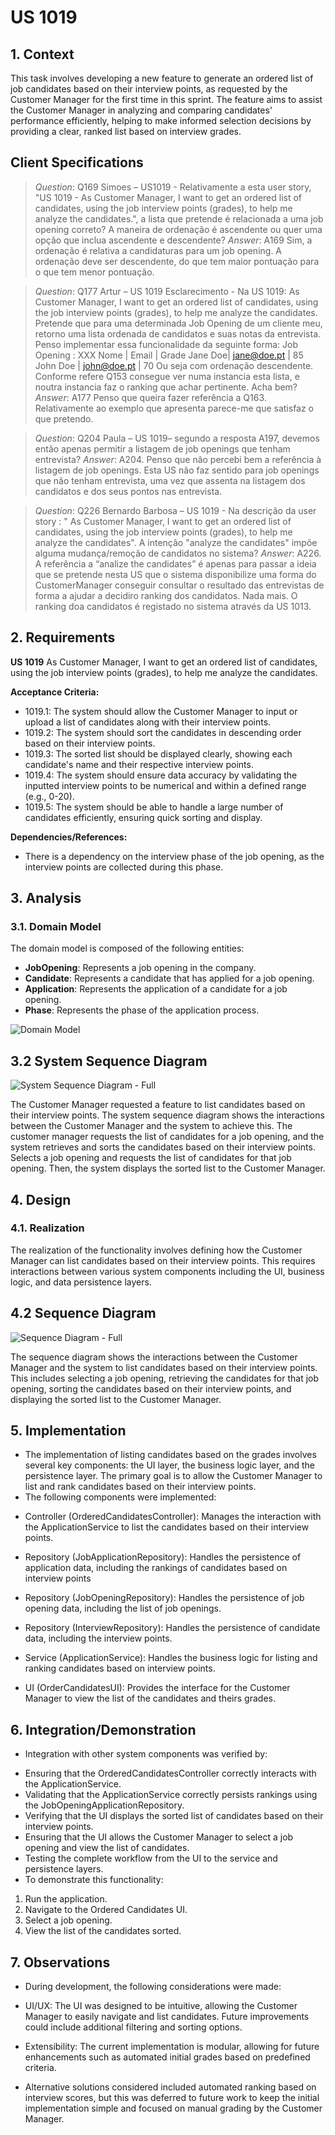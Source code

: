 # US 1019

## 1. Context

This task involves developing a new feature to generate an ordered list of job candidates based on their interview points,
as requested by the Customer Manager for the first time in this sprint. 
The feature aims to assist the Customer Manager in analyzing and comparing candidates' performance efficiently, 
helping to make informed selection decisions by providing a clear, ranked list based on interview grades.


## Client Specifications

> *Question*: Q169 Simoes – US1019 - Relativamente a esta user story, "US 1019 - As
>Customer Manager, I want to get an ordered list of candidates, using the job
>interview points (grades), to help me analyze the candidates.", a lista que
>pretende é relacionada a uma job opening correto? A maneira de ordenação é
>ascendente ou quer uma opção que inclua ascendente e descendente?
> *Answer*: A169 Sim, a ordenação é relativa a candidaturas para um job opening. A ordenação deve
>ser descendente, do que tem maior pontuação para o que tem menor pontuação.

> *Question*: Q177 Artur – US 1019 Esclarecimento - Na US 1019: As Customer Manager, I
>want to get an ordered list of candidates, using the job interview points
>(grades), to help me analyze the candidates. Pretende que para uma
>determinada Job Opening de um cliente meu, retorno uma lista ordenada de
>candidatos e suas notas da entrevista. Penso implementar essa funcionalidade
>da seguinte forma:
>Job Opening : XXX
>Nome | Email | Grade
>Jane Doe| jane@doe.pt | 85
>John Doe | john@doe.pt | 70
>Ou seja com ordenação descendente.
>Conforme refere Q153 consegue ver numa instancia esta lista, e noutra instancia faz o
>ranking que achar pertinente.
>Acha bem?
> *Answer*: A177 Penso que queira fazer referência a Q163. Relativamente ao exemplo que apresenta
>parece-me que satisfaz o que pretendo.

> *Question*: Q204 Paula – US 1019– segundo a resposta A197, devemos então apenas
>permitir a listagem de job openings que tenham entrevista?
> *Answer*: A204. Penso que não percebi bem a referência à listagem de job openings. Esta US não faz
>sentido para job openings que não tenham entrevista, uma vez que assenta na listagem
>dos candidatos e dos seus pontos nas entrevista.

> *Question*: Q226 Bernardo Barbosa – US 1019 - Na descrição da user story : " As
>Customer Manager, I want to get an ordered list of candidates, using the job
>interview points (grades), to help me analyze the candidates". A intenção
>"analyze the candidates" impõe alguma mudança/remoção de candidatos no
>sistema?
> *Answer*: A226. A referência a “analize the candidates” é apenas para passar a ideia que se
>pretende nesta US que o sistema disponibilize uma forma do CustomerManager conseguir
>consultar o resultado das entrevistas de forma a ajudar a decidiro ranking dos candidatos.
>Nada mais. O ranking doa candidatos é registado no sistema através da US 1013.

## 2. Requirements

**US 1019**  As Customer Manager, I want to get an ordered list of candidates, using the job
interview points (grades), to help me analyze the candidates.

**Acceptance Criteria:**

- 1019.1: The system should allow the Customer Manager to input or upload a list of candidates along with their interview points.
- 1019.2: The system should sort the candidates in descending order based on their interview points.
- 1019.3: The sorted list should be displayed clearly, showing each candidate's name and their respective interview points.
- 1019.4: The system should ensure data accuracy by validating the inputted interview points to be numerical and within a defined range (e.g., 0-20).
- 1019.5: The system should be able to handle a large number of candidates efficiently, ensuring quick sorting and display.

**Dependencies/References:**

- There is a dependency on the interview phase of the job opening, as the interview points are collected during this phase.


## 3. Analysis

### 3.1. Domain Model

The domain model is composed of the following entities:

- **JobOpening**: Represents a job opening in the company.
- **Candidate**: Represents a candidate that has applied for a job opening.
- **Application**: Represents the application of a candidate for a job opening.
- **Phase**: Represents the phase of the application process.

![Domain Model](C:\Users\gonca\IdeaProjects\sem4pi-23-24-2dh3\docs\sprintC\1013\svg\1013-domain-model.svg)

## 3.2 System Sequence Diagram

![System Sequence Diagram - Full](svg/1013-system-sequence-diagram-System_Sequence_Diagram__SSD____Rank_Candidates_for_a_Job_Opening.png)

The Customer Manager requested a feature to list candidates based on their interview points.
The system sequence diagram shows the interactions between the Customer Manager and the system to achieve this.
The customer manager requests the list of candidates for a job opening, and the system retrieves and sorts the candidates based on their interview points.
Selects a job opening and requests the list of candidates for that job opening.
Then, the system displays the sorted list to the Customer Manager.


## 4. Design

### 4.1. Realization

The realization of the functionality involves defining how the Customer Manager can list candidates based on their interview points.
This requires interactions between various system components including the UI, business logic, and data persistence layers.

## 4.2 Sequence Diagram

![Sequence Diagram - Full](C:\Users\gonca\IdeaProjects\sem4pi-23-24-2dh3\docs\sprintC\1019\svg\1019-sequence-diagram.png)

The sequence diagram shows the interactions between the Customer Manager and the system to list candidates based on their interview points.
This includes selecting a job opening, retrieving the candidates for that job opening, sorting the candidates based on 
their interview points, and displaying the sorted list to the Customer Manager.

## 5. Implementation

- The implementation of listing candidates based on the grades involves several key components: the UI layer,
  the business logic layer, and the persistence layer.
  The primary goal is to allow the Customer Manager to list and rank candidates based on their interview points.
- The following components were implemented:

* Controller (OrderedCandidatesController): Manages the interaction with the ApplicationService to list the candidates based on their interview points.

* Repository (JobApplicationRepository): Handles the persistence of application data, including the rankings of candidates based on interview points

* Repository (JobOpeningRepository): Handles the persistence of job opening data, including the list of job openings.

* Repository (InterviewRepository): Handles the persistence of candidate data, including the interview points.

* Service (ApplicationService): Handles the business logic for listing and ranking candidates based on interview points.

* UI (OrderCandidatesUI): Provides the interface for the Customer Manager to view the list of the candidates and theirs grades.

## 6. Integration/Demonstration

* Integration with other system components was verified by:

- Ensuring that the OrderedCandidatesController correctly interacts with the ApplicationService.
- Validating that the ApplicationService correctly persists rankings using the JobOpeningApplicationRepository.
- Verifying that the UI displays the sorted list of candidates based on their interview points.
- Ensuring that the UI allows the Customer Manager to select a job opening and view the list of candidates.
- Testing the complete workflow from the UI to the service and persistence layers.
- To demonstrate this functionality:

1) Run the application.
2) Navigate to the Ordered Candidates UI.
3) Select a job opening.
4) View the list of the candidates sorted.

## 7. Observations

* During development, the following considerations were made:

- UI/UX: The UI was designed to be intuitive, allowing the Customer Manager to easily navigate and list candidates.
  Future improvements could include additional filtering and sorting options.

- Extensibility: The current implementation is modular, allowing for future enhancements such as automated initial grades based on predefined criteria.

- Alternative solutions considered included automated ranking based on interview scores,
  but this was deferred to future work to keep the initial implementation simple and focused on manual grading by the Customer Manager.